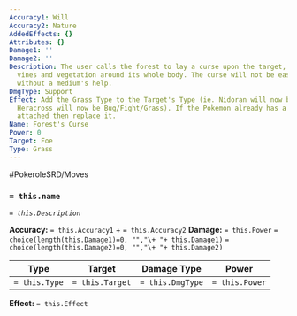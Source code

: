 ```yaml
---
Accuracy1: Will
Accuracy2: Nature
AddedEffects: {}
Attributes: {}
Damage1: ''
Damage2: ''
Description: The user calls the forest to lay a curse upon the target, making it grow
  vines and vegetation around its whole body. The curse will not be easily lifted
  without a medium's help.
DmgType: Support
Effect: Add the Grass Type to the Target's Type (ie. Nidoran will now be Poison/Grass
  Heracross will now be Bug/Fight/Grass). If the Pokemon already has a third type
  attached then replace it.
Name: Forest's Curse
Power: 0
Target: Foe
Type: Grass
---
```


#PokeroleSRD/Moves

### `= this.name` 
*`= this.Description`*

**Accuracy:** `= this.Accuracy1` + `= this.Accuracy2`
**Damage:** `= this.Power` `= choice(length(this.Damage1)=0, "","\+ "+ this.Damage1)` `= choice(length(this.Damage2)=0, "","\+ "+ this.Damage2)`

| Type          | Target          | Damage Type          | Power          |
| ------------- | --------------- | ---------------- | -------------- |
| `= this.Type` | `= this.Target` | `= this.DmgType` | `= this.Power` | 

**Effect:** `= this.Effect`